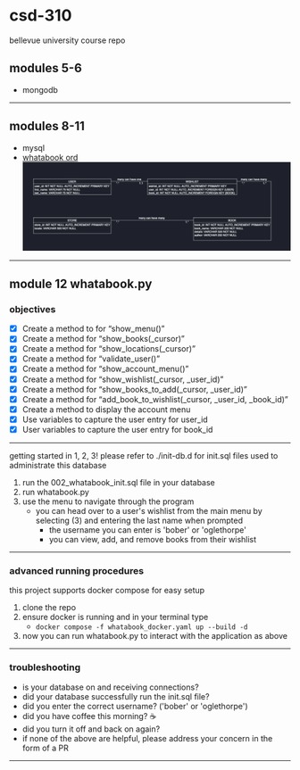 # csd-310
bellevue university course repo

## modules 5-6
- mongodb
---
## modules 8-11
- mysql
- [whatabook ord](./module_10/whatabook_ord.uxf)
![ord](./module_10/whatabook_ord.png)
---
## module 12 whatabook.py
### objectives
- [x] Create a method to for “show_menu()”
- [x] Create a method for “show_books(_cursor)”
- [x] Create a method for “show_locations(_cursor)”
- [x] Create a method for “validate_user()”
- [x] Create a method for “show_account_menu()”
- [x] Create a method for “show_wishlist(_cursor, _user_id)”
- [x] Create a method for “show_books_to_add(_cursor, _user_id)”
- [x] Create a method for “add_book_to_wishlist(_cursor, _user_id, _book_id)”
- [x] Create a method to display the account menu
- [x] Use variables to capture the user entry for user_id
- [x] User variables to capture the user entry for book_id
---

getting started in 1, 2, 3!
please refer to ./init-db.d for init.sql files used to administrate this database
1. run the 002_whatabook_init.sql file in your database
2. run whatabook.py
3. use the menu to navigate through the program 
    - you can head over to a user's wishlist from the main menu by selecting (3) and entering the last name when prompted
      - the username you can enter is 'bober' or 'oglethorpe'
      - you can view, add, and remove books from their wishlist
---

### advanced running procedures
  this project supports docker compose for easy setup
  1. clone the repo
  2. ensure docker is running and in your terminal type 
     - `docker compose -f whatabook_docker.yaml up --build -d`
  3. now you can run whatabook.py to interact with the application as above
---

### troubleshooting
  - is your database on and receiving connections?
  - did your database successfully run the init.sql file?
  - did you enter the correct username? ('bober' or 'oglethorpe')
  - did you have coffee this morning? ☕️
  - did you turn it off and back on again?
  - if none of the above are helpful, please address your concern in the form of a PR
---

